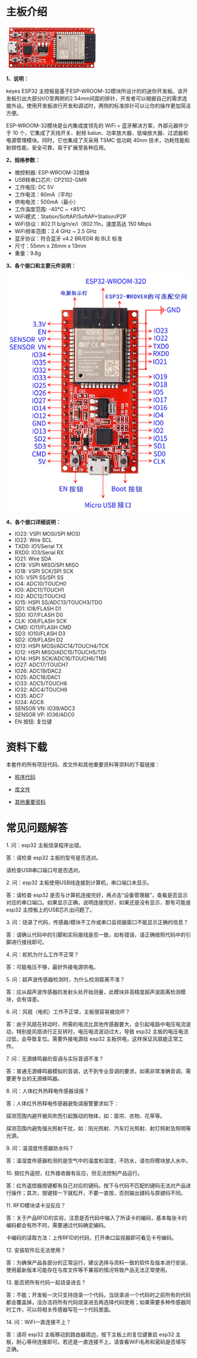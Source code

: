 # 主板介绍

![](./media/074ca02db99706884ece5ca5c9adece4.png)

**1、说明：**

keyes ESP32 主控板是基于ESP-WROOM-32模块所设计的的迷你开发板。该开发板引出大部分I/O至两侧的2.54mm间距的排针，开发者可以根据自己的需求连接外设。使用开发板进行开发和调试时，两侧的标准排针可以让你的操作更加简洁方便。

ESP-WROOM-32模块是业内集成度领先的 WiFi + 蓝牙解决方案，外部元器件少于 10 个，它集成了天线开关、射频 balun、功率放大器、低噪放大器、过滤器和电源管理模块。同时，它也集成了天采用 TSMC 低功耗 40nm 技术，功耗性能和射频性能，安全可靠，易于扩展至各种应用。

**2、规格参数：**

- 微控制器: ESP-WROOM-32模块
- USB转串口芯片: CP2102-GMR
- 工作电压:	DC 5V
- 工作电流：80mA（平均）
- 供电电流：500mA（最小）
- 工作温度范围: -40°C ~ +85°C 
- WiFi模式：Station/SoftAP/SoftAP+Station/P2P
- WiFi协议：802.11 b/g/n/e/i（802.11n，速度高达 150 Mbps
- WiFi频率范围：2.4 GHz ~ 2.5 GHz
- 蓝牙协议：符合蓝牙 v4.2 BR/EDR 和 BLE 标准
- 尺寸：55mm x 26mm x 13mm
- 重量：9.8g

**3、各个接口和主要元件说明：**

![](./media/ec36a4b63483949c59cd8a3a30ee0cdd.png)

**4、各个接口详细说明：**

- IO23: VSPI MOSI/SPI MOSI
- IO22: Wire SCL
- TXD0: IO1/Serial TX
- RXD0: IO3/Serial RX
- IO21: Wire SDA
- IO19: VSPI MISO/SPI MISO
- IO18: VSPI SCK/SPI SCK
- IO5: VSPI SS/SPI SS
- IO4: ADC10/TOUCH0
- IO0: ADC11/TOUCH1
- IO2: ADC12/TOUCH2
- IO15: HSPI SS/ADC13/TOUCH3/TDO
- SD1: IO8/FLASH D1
- SD0: IO7/FLASH D0
- CLK: IO6/FLASH SCK
- CMD: IO11/FLASH CMD
- SD3: IO10/FLASH D3
- SD2: IO9/FLASH D2
- IO13: HSPI MOSI/ADC14/TOUCH4/TCK
- IO12: HSPI MISO/ADC15/TOUCH5/TDI
- IO14: HSPI SCK/ADC16/TOUCH6/TMS
- IO27: ADC17/TOUCH7
- IO26: ADC19/DAC2
- IO25: ADC18/DAC1
- IO33: ADC5/TOUCH8
- IO32: ADC4/TOUCH9
- IO35: ADC7
- IO34: ADC6
- SENSOR VN: IO39/ADC3
- SENSOR VP: IO36/ADC0
- EN 按钮: 复位键


# 资料下载

本套件的所有项目代码、库文件和其他重要资料等资料的下载链接：

- [程序代码](程序代码.zip)

- [库文件](库文件.zip)

- [其他重要资料](其他重要资料.zip)



# 常见问题解答

1\. 问：esp32 主板烧录程序出错。

答：请检查 esp32 主板的型号是否选对。

请检查USB串口端口号是否选对。

2\. 问：esp32 主板使用USB线连接到计算机，串口端口未显示。

答：请检查 esp32 是否与计算机连接完好，再点击“设备管理器”，查看是否显示对应的串口端口。如果显示正确，说明连接完好，如果还是没有显示，那有可能是 esp32 主控板上的USB芯片出问题了。

3\. 问：烧录了代码，传感器/模块不工作或串口监视器窗口不能显示正确的信息？

答：请确认代码中的引脚和实际接线是否一致，如有错误，请正确按照代码中的引脚进行接线即可。

4\. 问：舵机为什么工作不正常？

答：可能电压不够，最好外接电源供电。

5\. 问：超声波传感器检测时，为什么检测距离不准？

答：应从超声波传感器的发射头处开始测量，此模块非高精度超声波距离检测模块，会有误差。

6\. 问：风扇（电机）工作不正常，主板很容易被烧坏？

答：由于风扇在转动时，所需的电流比其他传感器要大，会引起电路中电压电流波动，特别是风扇进行正反转时，电压电流波动过大，导致 esp32 主板的电压电流过低，会导致复位。需要外接电源给 esp32 主板供电，这样保证风扇能正常工作。

7\. 问：无源蜂鸣器的音调与实际音调不准？

答：普通无源蜂鸣器模拟的音调，达不到专业音调的要求，如需非常准确音调，需要更专业的无源蜂鸣器。

8\. 问：人体红外热释电传感器误报？

答：人体红外热释电传感器避免误报警要求如下：

探测范围内避开被风吹而引起飘动的物体，如：窗帘、衣物、花草等。

探测范围内避免强光照射干扰，如：阳光照射、汽车灯光照射、射灯照射及照明等光源。

9\. 问：温湿度传感器防水吗？

答：温湿度传感器检测的是空气中的温度和湿度，不防水，请勿将模块放入水中。

10\. 按红外遥控，红外接收器有反应，但无法控制产品运行。

答：红外遥控器按键都有自己对应的键码，按下与代码不匹配的键码无法对产品进行操作；其次，按键按一下就松开，不要一直按，否则输出键码与原键码不同。

11\. RFID模块读卡没反应？

答：关于产品RFID的实验，注意是否代码中输入了所读卡的编码，基本每张卡的编码都会有所不同，需要通过代码确定编码。

卡编码的读取方法：上传RFID的代码，打开串口监视器即可看见卡号编码。

12\. 安装软件后无法使用？

答：为确保产品各部分的正常运行，建议选择与资料一致的软件及版本进行安装，使用最新版本可能存在与库文件等不兼容的情况导致产品无法正常使用。

13\. 能否把所有代码一起烧录进去？

答：不能；开发板一次只支持烧录一个代码，当烧录进一个代码时之前所有的代码都会覆盖掉，没办法将所有代码烧录进去再选择代码使用；如果需要多种传感器同时工作，可以将相关传感器写在一个代码里面。

14\. 问：WiFi一直连接不上？

答：请将 esp32 主板移动到路由器周边，按下主板上的复位键重启 esp32 主板，耐心等待连接即可。若还是一直连接不上，请查看WiFi名称和密码是否填写正确。



